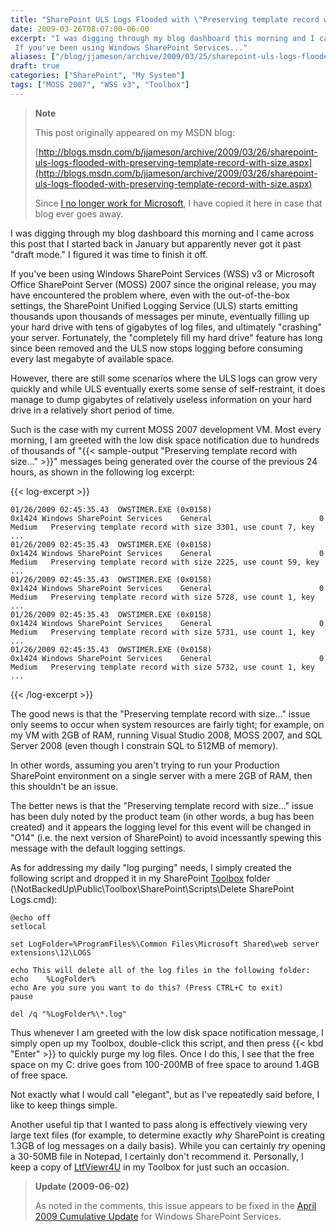 ```yaml
---
title: "SharePoint ULS Logs Flooded with \"Preserving template record with size...\""
date: 2009-03-26T08:07:00-06:00
excerpt: "I was digging through my blog dashboard this morning and I came across this post that I started back in January but apparently never got it past \"draft mode.\" I figured it was time to finish it off. 
 If you've been using Windows SharePoint Services..."
aliases: ["/blog/jjameson/archive/2009/03/25/sharepoint-uls-logs-flooded-with-preserving-template-record-with-size.aspx", "/blog/jjameson/archive/2009/03/26/sharepoint-uls-logs-flooded-with-preserving-template-record-with-size.aspx"]
draft: true
categories: ["SharePoint", "My System"]
tags: ["MOSS 2007", "WSS v3", "Toolbox"]
---
```


> **Note**
>
> This post originally appeared on my MSDN blog:
>
> [http://blogs.msdn.com/b/jjameson/archive/2009/03/26/sharepoint-uls-logs-flooded-with-preserving-template-record-with-size.aspx](http://blogs.msdn.com/b/jjameson/archive/2009/03/26/sharepoint-uls-logs-flooded-with-preserving-template-record-with-size.aspx)
>
> Since
> [I no longer work for Microsoft](/blog/jjameson/2011/09/02/last-day-with-microsoft),
> I have copied it here in case that blog ever goes away.

I was digging through my blog dashboard this morning and I came across this post
that I started back in January but apparently never got it past "draft mode." I
figured it was time to finish it off.

If you've been using Windows SharePoint Services (WSS) v3 or Microsoft Office
SharePoint Server (MOSS) 2007 since the original release, you may have
encountered the problem where, even with the out-of-the-box settings, the
SharePoint Unified Logging Service (ULS) starts emitting thousands upon
thousands of messages per minute, eventually filling up your hard drive with
tens of gigabytes of log files, and ultimately "crashing" your server.
Fortunately, the "completely fill my hard drive" feature has long since been
removed and the ULS now stops logging before consuming every last megabyte of
available space.

However, there are still some scenarios where the ULS logs can grow very quickly
and while ULS eventually exerts some sense of self-restraint, it does manage to
dump gigabytes of relatively useless information on your hard drive in a
relatively short period of time.

Such is the case with my current MOSS 2007 development VM. Most every morning, I
am greeted with the low disk space notification due to hundreds of thousands of
"{{< sample-output "Preserving template record with size..." >}}" messages being
generated over the course of the previous 24 hours, as shown in the following
log excerpt:

{{< log-excerpt >}}

```
01/26/2009 02:45:35.43  OWSTIMER.EXE (0x0158)                    0x1424 Windows SharePoint Services    General                        0 Medium   Preserving template record with size 3301, use count 7, key ...
01/26/2009 02:45:35.43  OWSTIMER.EXE (0x0158)                    0x1424 Windows SharePoint Services    General                        0 Medium   Preserving template record with size 2225, use count 59, key ...
01/26/2009 02:45:35.43  OWSTIMER.EXE (0x0158)                    0x1424 Windows SharePoint Services    General                        0 Medium   Preserving template record with size 5728, use count 1, key ...
01/26/2009 02:45:35.43  OWSTIMER.EXE (0x0158)                    0x1424 Windows SharePoint Services    General                        0 Medium   Preserving template record with size 5731, use count 1, key ...
01/26/2009 02:45:35.43  OWSTIMER.EXE (0x0158)                    0x1424 Windows SharePoint Services    General                        0 Medium   Preserving template record with size 5732, use count 1, key ...
```

{{< /log-excerpt >}}

The good news is that the "Preserving template record with size..." issue only
seems to occur when system resources are fairly tight; for example, on my VM
with 2GB of RAM, running Visual Studio 2008, MOSS 2007, and SQL Server 2008
(even though I constrain SQL to 512MB of memory).

In other words, assuming you aren't trying to run your Production SharePoint
environment on a single server with a mere 2GB of RAM, then this shouldn't be an
issue.

The better news is that the "Preserving template record with size..." issue has
been duly noted by the product team (in other words, a bug has been created) and
it appears the logging level for this event will be changed in "O14" (i.e. the
next version of SharePoint) to avoid incessantly spewing this message with the
default logging settings.

As for addressing my daily "log purging" needs, I simply created the following
script and dropped it in my SharePoint
[Toolbox](/blog/jjameson/2007/03/22/backedup-and-notbackedup) folder
(\NotBackedUp\Public\Toolbox\SharePoint\Scripts\Delete SharePoint Logs.cmd):

```
@echo off
setlocal

set LogFolder=%ProgramFiles%\Common Files\Microsoft Shared\web server extensions\12\LOGS

echo This will delete all of the log files in the following folder:
echo    %LogFolder%
echo Are you sure you want to do this? (Press CTRL+C to exit)
pause

del /q "%LogFolder%\*.log"
```

Thus whenever I am greeted with the low disk space notification message, I
simply open up my Toolbox, double-click this script, and then press {{< kbd
"Enter" >}} to quickly purge my log files. Once I do this, I see that the free
space on my C: drive goes from 100-200MB of free space to around 1.4GB of free
space.

Not exactly what I would call "elegant", but as I've repeatedly said before, I
like to keep things simple.

Another useful tip that I wanted to pass along is effectively viewing very large
text files (for example, to determine exactly *why* SharePoint is creating 1.3GB
of log messages on a daily basis). While you can certainly *try* opening a
30-50MB file in Notepad, I certainly don't recommend it. Personally, I keep a
copy of [LtfViewr4U](http://search.live.com/results.aspx?q=LtfViewr4U) in my
Toolbox for just such an occasion.

> **Update (2009-06-02)**
>
> As noted in the comments, this issue appears to be fixed in the [April 2009 Cumulative Update](http://support.microsoft.com/kb/968850) for Windows SharePoint Services.


